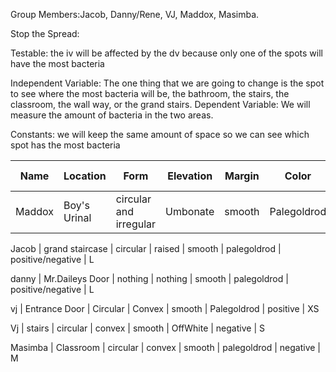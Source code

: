 Group Members:Jacob, Danny/Rene, VJ, Maddox, Masimba.

Stop the Spread:

Testable: the iv will be affected by the dv because only one of the spots will have the most bacteria

Independent Variable: The one thing that we are going to change is the spot to see where the most bacteria will be, the bathroom, the stairs, the classroom, the wall way, or the grand stairs. Dependent Variable: We will measure the amount of bacteria in the two areas.

Constants: we will keep the same amount of space so we can see which spot has the most bacteria

Name |	Location |	Form |	Elevation |	Margin |	Color |	gram value |	how much
--- |    --- |       --- | --- |   --- |       --- |    --- |  --- 
Maddox |	Boy's Urinal |	circular and irregular |	Umbonate |	smooth |	Palegoldrod |	positive/negative |	XL

Jacob |	grand staircase |	circular |	raised | smooth |	palegoldrod |	positive/negative |	L

danny | Mr.Daileys Door | nothing |	nothing |	smooth |	palegoldrod |	positive/negative |	L

vj |	Entrance Door |	Circular |	Convex |	smooth |	Palegoldrod |	positive |	XS

Vj |	stairs |	circular |	convex |	smooth |	OffWhite |	negative |	S

Masimba |	Classroom	| circular |	convex |	smooth |	palegoldrod |	negative |	M
